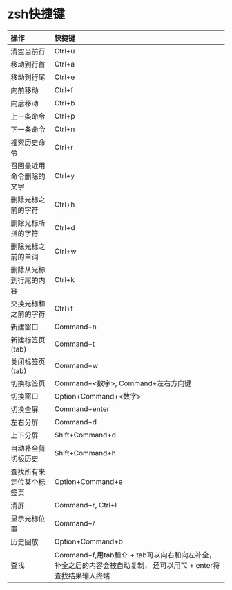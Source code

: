 # zsh快捷键

|操作|快捷键|
|:------|:------|
|清空当前行|Ctrl+u|
|移动到行首|Ctrl+a|
|移动到行尾|Ctrl+e|
|向前移动|Ctrl+f|
|向后移动|Ctrl+b|
|上一条命令|Ctrl+p|
|下一条命令|Ctrl+n|
|搜索历史命令|Ctrl+r|
|召回最近用命令删除的文字|Ctrl+y|
|删除光标之前的字符|Ctrl+h|
|删除光标所指的字符|Ctrl+d|
|删除光标之前的单词|Ctrl+w|
|删除从光标到行尾的内容|Ctrl+k|
|交换光标和之前的字符|Ctrl+t|
|新建窗口|Command+n|
|新建标签页(tab)|Command+t|
|关闭标签页(tab)|Command+w|
|切换标签页|Command+<数字>, Command+左右方向键|
|切换窗口|Option+Command+<数字>|
|切换全屏|Command+enter|
|左右分屏|Command+d|
|上下分屏|Shift+Command+d|
|自动补全剪切板历史|Shift+Command+h|
|查找所有来定位某个标签页|Option+Command+e|
|清屏|Command+r, Ctrl+l|
|显示光标位置|Command+/|
|历史回放|Option+Command+b|
|查找|Command+f,用tab和⇧ + tab可以向右和向左补全，补全之后的内容会被自动复制， 还可以用⌥ + enter将查找结果输入终端|

